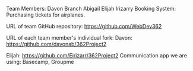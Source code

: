 Team Members:
Davon Branch
Abigail
Elijah Irizarry
Booking System: Purchasing tickets for airplanes.

URL of team GitHub repository: https://github.com/WebDev362

URL of each team member's individual fork:
Davon: https://github.com/davonab/362Project2

Elijah: https://github.com/Eirizarr/362Project2
Communication app we are using: Basecamp, Groupme
